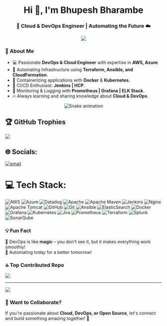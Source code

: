 <h1 align="center">Hi 👋, I'm Bhupesh Bharambe</h1>
<h3 align="center">🚀 Cloud & DevOps Engineer | Automating the Future ☁️</h3>

<p align="center">
  <img src="https://c.tenor.com/GfSX-u7VGM4AAAAC/coding.gif"/>
</p>


### 🌟 **About Me**
- 💻 Passionate **DevOps & Cloud Engineer** with expertise in **AWS, Azure**.
- 🚀 Automating Infrastructure using **Terraform, Ansible, and CloudFormation**.
- 🐳 Containerizing applications with **Docker** & **Kubernetes**.
- 🔄 CI/CD Enthusiast: **Jenkins | HCP**.
- 📡 Monitoring & Logging with **Prometheus | Grafana | ELK Stack**.
- 🔥 Always learning and sharing knowledge about **Cloud & DevOps**.

<div align="center">
  <img src="https://profile-readme-generator.com/assets/snake.svg" alt="Snake animation" />
</div>

## 🏆 GitHub Trophies
![](https://github-profile-trophy.vercel.app/?username=BhupeshBharambe&theme=radical&no-frame=false&no-bg=true&margin-w=4)


## 🌐 Socials:
 [![email](https://img.shields.io/badge/Email-D14836?logo=gmail&logoColor=white)](mailto:bhupeshbharambe1919@gmail.com) 

# 💻 Tech Stack:
![AWS](https://img.shields.io/badge/AWS-%23FF9900.svg?style=for-the-badge&logo=amazon-aws&logoColor=white) ![Azure](https://img.shields.io/badge/azure-%230072C6.svg?style=for-the-badge&logo=microsoftazure&logoColor=white) ![Datadog](https://img.shields.io/badge/datadog-%23632CA6.svg?style=for-the-badge&logo=datadog&logoColor=white) ![Apache](https://img.shields.io/badge/apache-%23D42029.svg?style=for-the-badge&logo=apache&logoColor=white) ![Apache Maven](https://img.shields.io/badge/Apache%20Maven-C71A36?style=for-the-badge&logo=Apache%20Maven&logoColor=white) ![Jenkins](https://img.shields.io/badge/jenkins-%232C5263.svg?style=for-the-badge&logo=jenkins&logoColor=white) ![Nginx](https://img.shields.io/badge/nginx-%23009639.svg?style=for-the-badge&logo=nginx&logoColor=white) ![Apache Tomcat](https://img.shields.io/badge/apache%20tomcat-%23F8DC75.svg?style=for-the-badge&logo=apache-tomcat&logoColor=black) ![GitHub](https://img.shields.io/badge/github-%23121011.svg?style=for-the-badge&logo=github&logoColor=white) ![Git](https://img.shields.io/badge/git-%23F05033.svg?style=for-the-badge&logo=git&logoColor=white) ![Ansible](https://img.shields.io/badge/ansible-%231A1918.svg?style=for-the-badge&logo=ansible&logoColor=white) ![ElasticSearch](https://img.shields.io/badge/-ElasticSearch-005571?style=for-the-badge&logo=elasticsearch) ![Docker](https://img.shields.io/badge/docker-%230db7ed.svg?style=for-the-badge&logo=docker&logoColor=white) ![Grafana](https://img.shields.io/badge/grafana-%23F46800.svg?style=for-the-badge&logo=grafana&logoColor=white) ![Kubernetes](https://img.shields.io/badge/kubernetes-%23326ce5.svg?style=for-the-badge&logo=kubernetes&logoColor=white) ![Jira](https://img.shields.io/badge/jira-%230A0FFF.svg?style=for-the-badge&logo=jira&logoColor=white) ![Prometheus](https://img.shields.io/badge/Prometheus-E6522C?style=for-the-badge&logo=Prometheus&logoColor=white) ![Terraform](https://img.shields.io/badge/terraform-%235835CC.svg?style=for-the-badge&logo=terraform&logoColor=white) ![Splunk](https://img.shields.io/badge/splunk-%23000000.svg?style=for-the-badge&logo=splunk&logoColor=white) ![SonarQube](https://img.shields.io/badge/SonarQube-black?style=for-the-badge&logo=sonarqube&logoColor=4E9BCD)

### 💡 **Fun Fact**
🎯 DevOps is like **magic** – you don't see it, but it makes everything work smoothly!  
🚀 Automating today for a better tomorrow!   


### 🔝 Top Contributed Repo
![](https://github-contributor-stats.vercel.app/api?username=BhupeshBharambe&limit=5&theme=dark&combine_all_yearly_contributions=true)

---
[![](https://visitcount.itsvg.in/api?id=BhupeshBharambe&icon=0&color=1)](https://visitcount.itsvg.in)

<!-- Proudly created with GPRM ( https://gprm.itsvg.in ) -->

### 📢 **Want to Collaborate?**
If you're passionate about **Cloud, DevOps, or Open Source**, let's connect and build something amazing together! 🤝  
